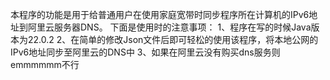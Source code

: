 本程序的功能是用于给普通用户在使用家庭宽带时同步程序所在计算机的IPv6地址到阿里云服务器DNS。
下面是使用时的注意事项：
1、程序在写的时候Java版本为22.0.2
2、在简单的修改Json文件后即可轻松的使用该程序，将本地公网的IPv6地址同步至阿里云的DNS中
3、如果在阿里云没有购买dns服务则emmmmmm不行
